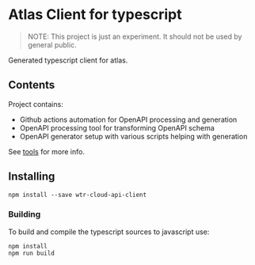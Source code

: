 #  Atlas Client for typescript

> NOTE: This project is just an experiment. It should not be used by general public.

Generated typescript client for atlas.

## Contents

Project contains:

- Github actions automation for OpenAPI processing and generation
- OpenAPI processing tool for transforming OpenAPI schema
- OpenAPI generator setup with various scripts helping with generation

See [tools](./tools) for more info.

## Installing 

```
npm install --save wtr-cloud-api-client
```

### Building

To build and compile the typescript sources to javascript use:
```
npm install
npm run build
```
